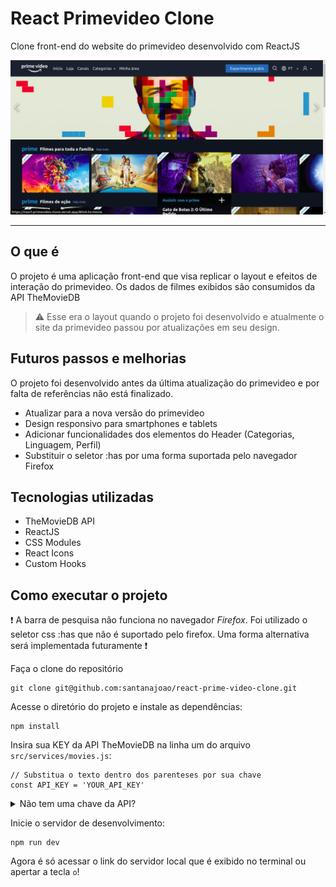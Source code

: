 # React Primevideo Clone

Clone front-end do website do primevideo desenvolvido com ReactJS

<img src="./readme-assets/app-screenshot.png" alt="Captura de tela da aplicação funcionando">

---

## O que é

O projeto é uma aplicação front-end que visa replicar o layout e efeitos de interação do primevideo. Os dados de filmes exibidos são consumidos da API TheMovieDB

> :warning: Esse era o layout quando o projeto foi desenvolvido e atualmente o site da primevideo passou por atualizações em seu design.

## Futuros passos e melhorias

O projeto foi desenvolvido antes da última atualização do primevideo e por falta de referências não está finalizado.

- Atualizar para a nova versão do primevideo
- Design responsivo para smartphones e tablets
- Adicionar funcionalidades dos elementos do Header (Categorias, Linguagem, Perfil)
- Substituir o seletor :has por uma forma suportada pelo navegador Firefox

## Tecnologias utilizadas

- TheMovieDB API
- ReactJS
- CSS Modules
- React Icons
- Custom Hooks

## Como executar o projeto

:exclamation: A barra de pesquisa não funciona no navegador *Firefox*. Foi utilizado o seletor css :has que não é suportado pelo firefox. Uma forma alternativa será implementada futuramente :exclamation:

Faça o clone do repositório

```
git clone git@github.com:santanajoao/react-prime-video-clone.git
```

Acesse o diretório do projeto e instale as dependências:

```
npm install
```

Insira sua KEY da API TheMovieDB na linha um do arquivo `src/services/movies.js`:

```
// Substitua o texto dentro dos parenteses por sua chave
const API_KEY = 'YOUR_API_KEY'
```
<details>
  <summary>Não tem uma chave da API?</summary>
  <pre>
1. Acesse o site da API
2. Crie uma conta cliando em "Junte-se ao TMDB"
3. Faça login na sua conta
4. No canto superior direito clique no seu perfil > "Configurações"
5. No menu lateral clique em "API"
6. Clique no link que aparecerá para gerar sua KEY
  </pre>
</details>

Inicie o servidor de desenvolvimento:

```
npm run dev
```

Agora é só acessar o link do servidor local que é exibido no terminal ou apertar a tecla `o`!
